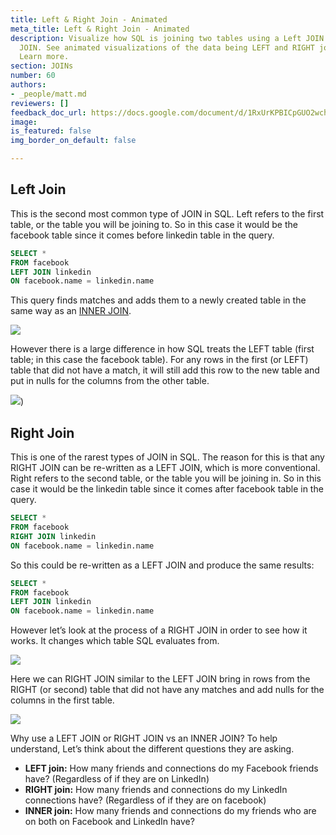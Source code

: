 ```yaml
---
title: Left & Right Join - Animated
meta_title: Left & Right Join - Animated
description: Visualize how SQL is joining two tables using a Left JOIN and a Right
  JOIN. See animated visualizations of the data being LEFT and RIGHT joined in SQL.
  Learn more.
section: JOINs
number: 60
authors:
- _people/matt.md
reviewers: []
feedback_doc_url: https://docs.google.com/document/d/1RxUrKPBICpGUO2wchwGIME7Qw3dWsUYQ1JCq8jhmcLk/edit?usp=sharing
image: 
is_featured: false
img_border_on_default: false

---
```

## Left Join

This is the second most common type of JOIN in SQL. Left refers to the first table, or the table you will be joining to. So in this case it would be the facebook table since it comes before linkedin table in the query.

```sql
SELECT *
FROM facebook
LEFT JOIN linkedin
ON facebook.name = linkedin.name
```

This query finds matches and adds them to a newly created table in the same way as an [INNER JOIN](/how-to-teach-people-sql/inner-join-animated/).

![](/assets/images/how-to-teach-people-sql/leftJoin/leftJoin_1.gif)

However there is a large difference in how SQL treats the LEFT table (first table; in this case the facebook table). For any rows in the first (or LEFT) table that did not have a match, it will still add this row to the new table and put in nulls for the columns from the other table.

![](/assets/images/how-to-teach-people-sql/leftJoin/leftJoin_2.gif))

## Right Join

This is one of the rarest types of JOIN in SQL. The reason for this is that any RIGHT JOIN can be re-written as a LEFT JOIN, which is more conventional. Right refers to the second table, or the table you will be joining in. So in this case it would be the linkedin table since it comes after facebook table in the query.

```sql
SELECT *
FROM facebook
RIGHT JOIN linkedin
ON facebook.name = linkedin.name
```

So this could be re-written as a LEFT JOIN and produce the same results:

```sql
SELECT *
FROM facebook
LEFT JOIN linkedin
ON facebook.name = linkedin.name
```

However let’s look at the process of a RIGHT JOIN in order to see how it works. It changes which table SQL evaluates from.

![](/assets/images/how-to-teach-people-sql/leftJoin/leftJoin_3.gif)

Here we can RIGHT JOIN similar to the LEFT JOIN bring in rows from the RIGHT (or second) table that did not have any matches and add nulls for the columns in the first table.

![](/assets/images/how-to-teach-people-sql/leftJoin/leftJoin_4.gif)

Why use a LEFT JOIN or RIGHT JOIN vs an INNER JOIN? To help understand, Let’s think about the different questions they are asking.


* **LEFT join:** How many friends and connections do my Facebook friends have? (Regardless of if they are on LinkedIn)
* **RIGHT join:** How many friends and connections do my LinkedIn connections have? (Regardless of if they are on facebook)
* **INNER join:** How many friends and connections do my friends who are on both on Facebook and LinkedIn have?
